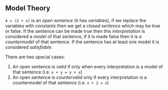 ## Model Theory

`4 = (2 + x)` is an *open sentence* (it has *variables*), if we replace the variables with *constants* then we get a *closed sentence* which may be true or false. If the sentence can be made true then this *interpretation* is considered a *model* of that sentence, if it is made false then it is a *countermodel* of that sentence. If the sentence has at least one model it is considered *satisfiable*. 

There are two special cases:

1. An open sentence is *valid* if only when every interpretation is a model of that sentence (i.e. `x + y = y + x`)
2. An open sentence is *countervalid* only if every interpretation is a countermodel of that sentence (i.e. `x + 1 = x`)

